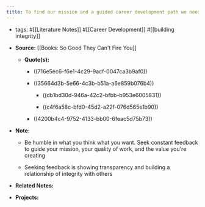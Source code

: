```yaml
---
title: To find our mission and a guided career development path we need to embrace feedback
---
```


- tags: #[[Literature Notes]] #[[Career Development]] #[[building integrity]]

- **Source:** [[Books: So Good They Can't Fire You]]
	 - **Quote(s):**
		 - ((716e5ec6-f6e1-4c29-9acf-0047ca3b9af0))

		 - ((35664d3b-5e66-4c3b-b51a-a6e859b076b4))
			 - ((db1bd30d-946a-42c2-bfbb-b953e6005831))

			 - ((c4f6a58c-bfd0-45d2-a22f-076d565e1b90))

		 - ((4200b4c4-9752-4133-bb00-6feac5d75b73))

- **Note:**
	 - Be humble in what you think what you want. Seek constant feedback to guide your mission, your quality of work, and the value you're creating

	 - Seeking feedback is showing transparency and building a relationship of integrity with others

- **Related Notes:**

- **Projects:**
